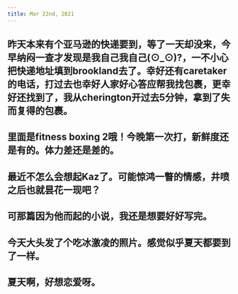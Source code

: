 ```yaml
---
title: Mar 22nd, 2021
---
```


## 昨天本来有个亚马逊的快递要到，等了一天却没来，今早纳闷一查才发现是我自己我自己(⊙_⊙)?，一不小心把快递地址填到brookland去了。幸好还有caretaker的电话，打过去也幸好人家好心答应帮我找包裹，更幸好还找到了，我从cherington开过去5分钟，拿到了失而复得的包裹。
## 里面是fitness boxing 2哦！今晚第一次打，新鲜度还是有的。体力差还是差的。
## 最近不怎么会想起Kaz了。可能惊鸿一瞥的情感，井喷之后也就昙花一现吧？
## 可那篇因为他而起的小说，我还是想要好好写完。
## 今天大头发了个吃冰激凌的照片。感觉似乎夏天都要到了一样。
## 夏天啊，好想恋爱呀。
